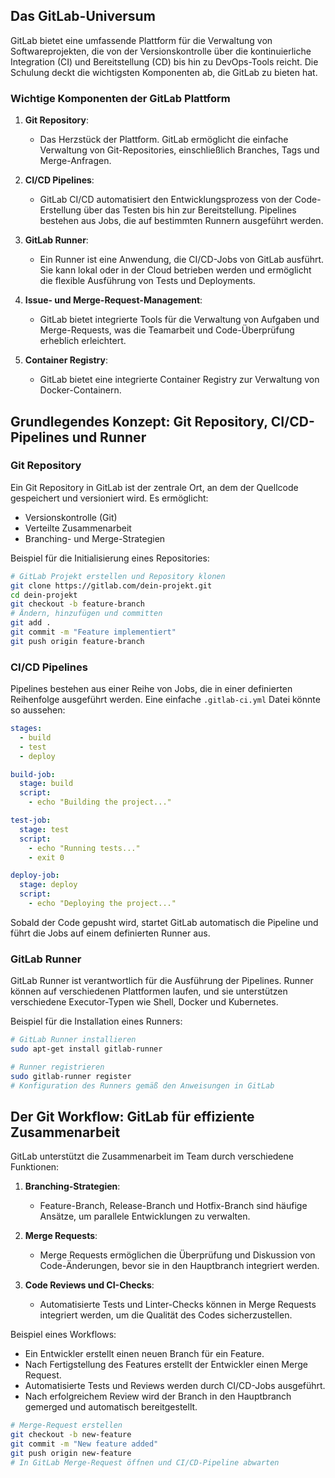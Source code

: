 ## Das GitLab-Universum

GitLab bietet eine umfassende Plattform für die Verwaltung von Softwareprojekten, die von der Versionskontrolle über die kontinuierliche Integration (CI) und Bereitstellung (CD) bis hin zu DevOps-Tools reicht. Die Schulung deckt die wichtigsten Komponenten ab, die GitLab zu bieten hat.

### Wichtige Komponenten der GitLab Plattform

1. **Git Repository**:
   - Das Herzstück der Plattform. GitLab ermöglicht die einfache Verwaltung von Git-Repositories, einschließlich Branches, Tags und Merge-Anfragen.

2. **CI/CD Pipelines**:
   - GitLab CI/CD automatisiert den Entwicklungsprozess von der Code-Erstellung über das Testen bis hin zur Bereitstellung. Pipelines bestehen aus Jobs, die auf bestimmten Runnern ausgeführt werden.

3. **GitLab Runner**:
   - Ein Runner ist eine Anwendung, die CI/CD-Jobs von GitLab ausführt. Sie kann lokal oder in der Cloud betrieben werden und ermöglicht die flexible Ausführung von Tests und Deployments.

4. **Issue- und Merge-Request-Management**:
   - GitLab bietet integrierte Tools für die Verwaltung von Aufgaben und Merge-Requests, was die Teamarbeit und Code-Überprüfung erheblich erleichtert.

5. **Container Registry**:
   - GitLab bietet eine integrierte Container Registry zur Verwaltung von Docker-Containern.

## Grundlegendes Konzept: Git Repository, CI/CD-Pipelines und Runner

### Git Repository
Ein Git Repository in GitLab ist der zentrale Ort, an dem der Quellcode gespeichert und versioniert wird. Es ermöglicht:
- Versionskontrolle (Git)
- Verteilte Zusammenarbeit
- Branching- und Merge-Strategien

Beispiel für die Initialisierung eines Repositories:
```bash
# GitLab Projekt erstellen und Repository klonen
git clone https://gitlab.com/dein-projekt.git
cd dein-projekt
git checkout -b feature-branch
# Ändern, hinzufügen und committen
git add .
git commit -m "Feature implementiert"
git push origin feature-branch
```

### CI/CD Pipelines
Pipelines bestehen aus einer Reihe von Jobs, die in einer definierten Reihenfolge ausgeführt werden. Eine einfache `.gitlab-ci.yml` Datei könnte so aussehen:
```yaml
stages:
  - build
  - test
  - deploy

build-job:
  stage: build
  script:
    - echo "Building the project..."

test-job:
  stage: test
  script:
    - echo "Running tests..."
    - exit 0

deploy-job:
  stage: deploy
  script:
    - echo "Deploying the project..."
```
Sobald der Code gepusht wird, startet GitLab automatisch die Pipeline und führt die Jobs auf einem definierten Runner aus.

### GitLab Runner
GitLab Runner ist verantwortlich für die Ausführung der Pipelines. Runner können auf verschiedenen Plattformen laufen, und sie unterstützen verschiedene Executor-Typen wie Shell, Docker und Kubernetes.

Beispiel für die Installation eines Runners:
```bash
# GitLab Runner installieren
sudo apt-get install gitlab-runner

# Runner registrieren
sudo gitlab-runner register
# Konfiguration des Runners gemäß den Anweisungen in GitLab
```

## Der Git Workflow: GitLab für effiziente Zusammenarbeit

GitLab unterstützt die Zusammenarbeit im Team durch verschiedene Funktionen:
1. **Branching-Strategien**:
   - Feature-Branch, Release-Branch und Hotfix-Branch sind häufige Ansätze, um parallele Entwicklungen zu verwalten.

2. **Merge Requests**:
   - Merge Requests ermöglichen die Überprüfung und Diskussion von Code-Änderungen, bevor sie in den Hauptbranch integriert werden.

3. **Code Reviews und CI-Checks**:
   - Automatisierte Tests und Linter-Checks können in Merge Requests integriert werden, um die Qualität des Codes sicherzustellen.

Beispiel eines Workflows:
- Ein Entwickler erstellt einen neuen Branch für ein Feature.
- Nach Fertigstellung des Features erstellt der Entwickler einen Merge Request.
- Automatisierte Tests und Reviews werden durch CI/CD-Jobs ausgeführt.
- Nach erfolgreichem Review wird der Branch in den Hauptbranch gemerged und automatisch bereitgestellt.

```bash
# Merge-Request erstellen
git checkout -b new-feature
git commit -m "New feature added"
git push origin new-feature
# In GitLab Merge-Request öffnen und CI/CD-Pipeline abwarten
```